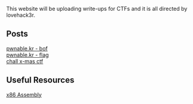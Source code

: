 This website will be uploading write-ups for CTFs and it is all directed by lovehack3r. 

## Posts
<a href="pwnable.kr_bof">pwnable.kr - bof</a><br>
<a href="pwnablekr_flag">pwnable.kr - flag</a><br>
<a href="chall">chall x-mas ctf</a>



## Useful Resources
<a href="https://www.cs.virginia.edu/~evans/cs216/guides/x86.html">x86 Assembly</a>
